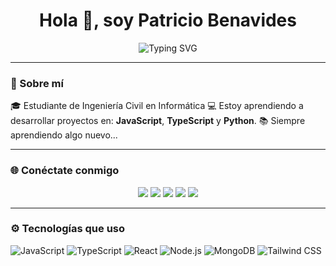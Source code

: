 
<h1 align="center">Hola 👋, soy Patricio Benavides</h1>
<p align="center">
  <img src="https://readme-typing-svg.demolab.com?font=Fira+Code&size=24&pause=1000&center=true&vCenter=true&width=435&lines=Desarrollador+Full+Stack;Estudiante+de+Ing+Civil+Informática;Amante+de+la+tecnología" alt="Typing SVG" />
</p>

---

### 🚀 Sobre mí
🎓 Estudiante de Ingeniería Civil en Informática
💻 Estoy aprendiendo a desarrollar proyectos en:  **JavaScript**, **TypeScript** y **Python**.
📚 Siempre aprendiendo algo nuevo...

---

### 🌐 Conéctate conmigo

<p align="center">
  <a href="https://www.instagram.com/tuusuario/" target="_blank"><img src="https://img.shields.io/badge/Instagram-E4405F?style=for-the-badge&logo=instagram&logoColor=white"/></a>
  <a href="https://www.linkedin.com/in/tuusuario/" target="_blank"><img src="https://img.shields.io/badge/LinkedIn-0A66C2?style=for-the-badge&logo=linkedin&logoColor=white"/></a>
  <a href="https://discord.com/users/tuID" target="_blank"><img src="https://img.shields.io/badge/Discord-5865F2?style=for-the-badge&logo=discord&logoColor=white"/></a>
  <a href="https://www.reddit.com/user/tuusuario/" target="_blank"><img src="https://img.shields.io/badge/Reddit-FF4500?style=for-the-badge&logo=reddit&logoColor=white"/></a>
  <a href="https://www.youtube.com/@tuusuario" target="_blank"><img src="https://img.shields.io/badge/YouTube-FF0000?style=for-the-badge&logo=youtube&logoColor=white"/></a>
</p>

---

### ⚙️ Tecnologías que uso
![JavaScript](https://img.shields.io/badge/-JavaScript-F7DF1E?style=for-the-badge&logo=javascript&logoColor=black)
![TypeScript](https://img.shields.io/badge/-TypeScript-3178C6?style=for-the-badge&logo=typescript&logoColor=white)
![React](https://img.shields.io/badge/-React-20232A?style=for-the-badge&logo=react&logoColor=61DAFB)
![Node.js](https://img.shields.io/badge/-Node.js-339933?style=for-the-badge&logo=nodedotjs&logoColor=white)
![MongoDB](https://img.shields.io/badge/-MongoDB-4EA94B?style=for-the-badge&logo=mongodb&logoColor=white)
![Tailwind CSS](https://img.shields.io/badge/-Tailwind-06B6D4?style=for-the-badge&logo=tailwindcss&logoColor=white)


